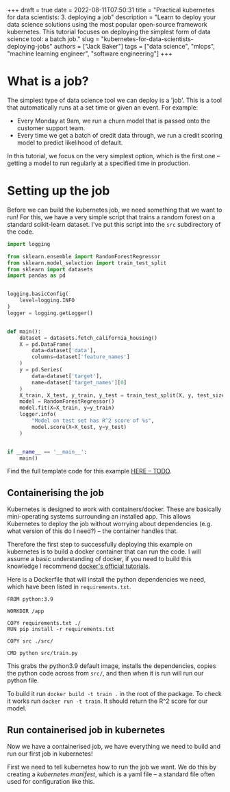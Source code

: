 +++ 
draft = true
date = 2022-08-11T07:50:31
title = "Practical kubernetes for data scientists: 3. deploying a job"
description = "Learn to deploy your data science solutions using the most popular open-source framework kubernetes. This tutorial focuses on deploying the simplest form of data science tool: a batch job."
slug = "kubernetes-for-data-scientists-deploying-jobs"
authors = ["Jack Baker"]
tags = ["data science", "mlops", "machine learning engineer", "software engineering"]
+++


# What is a job?

The simplest type of data science tool we can deploy is a 'job'. This is a tool that automatically runs at a set time or given an event. For example:

* Every Monday at 9am, we run a churn model that is passed onto the customer support team.
* Every time we get a batch of credit data through, we run a credit scoring model to predict likelihood of default.

In this tutorial, we focus on the very simplest option, which is the first one – getting a model to run regularly at a specified time in production.


# Setting up the job

Before we can build the kubernetes job, we need something that we want to run! For this, we have a very simple script that trains a random forest on a standard scikit-learn dataset. I've put this script into the `src` subdirectory of the code.

```python
import logging

from sklearn.ensemble import RandomForestRegressor
from sklearn.model_selection import train_test_split
from sklearn import datasets
import pandas as pd


logging.basicConfig(
    level=logging.INFO
)
logger = logging.getLogger()


def main():
    dataset = datasets.fetch_california_housing()
    X = pd.DataFrame(
        data=dataset['data'],
        columns=dataset['feature_names']
    )
    y = pd.Series(
        data=dataset['target'],
        name=dataset['target_names'][0]
    )
    X_train, X_test, y_train, y_test = train_test_split(X, y, test_size=.1)
    model = RandomForestRegressor()
    model.fit(X=X_train, y=y_train)
    logger.info(
        "Model on test set has R^2 score of %s",
        model.score(X=X_test, y=y_test)
    )


if __name__ == '__main__':
    main()
```

Find the full template code for this example [HERE – TODO]().


## Containerising the job

Kubernetes is designed to work with containers/docker. These are basically mini-operating systems surrounding an installed app. This allows Kubernetes to deploy the job without worrying about dependencies (e.g. what version of this do I need?) – the container handles that. 

Therefore the first step to successfully deploying this example on kubernetes is to build a docker container that can run the code. I will assume a basic understanding of docker, if you need to build this knowledge I recommend [docker's official tutorials](https://docs.docker.com/get-started/).

Here is a Dockerfile that will install the python dependencies we need, which have been listed in `requirements.txt`.

```docker
FROM python:3.9

WORKDIR /app

COPY requirements.txt ./
RUN pip install -r requirements.txt

COPY src ./src/

CMD python src/train.py
```

This grabs the python3.9 default image, installs the dependencies, copies the python code across from `src/`, and then when it is run will run our python file.

To build it run `docker build -t train .` in the root of the package. To check it works run `docker run -t train`. It should return the R^2 score for our model.


## Run containerised job in kubernetes

Now we have a containerised job, we have everything we need to build and run our first job in kubernetes!

First we need to tell kubernetes how to run the job we want. We do this by creating a *kubernetes manifest*, which is a yaml file – a standard file often used for configuration like this.
